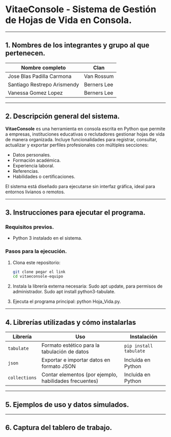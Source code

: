 # VitaeConsole - Sistema de Gestión de Hojas de Vida en Consola.

---

## 1. Nombres de los integrantes y grupo al que pertenecen.

| Nombre completo                 | Clan         |
|--------------------------------|--------------|
| Jose Blas Padilla Carmona      | Van Rossum   |
| Santiago Restrepo Arismendy    | Berners Lee  |
| Vanessa Gomez Lopez            | Berners Lee  |

---

## 2. Descripción general del sistema.

**VitaeConsole** es una herramienta en consola escrita en Python que permite a empresas, instituciones educativas o reclutadores gestionar hojas de vida de manera organizada. Incluye funcionalidades para registrar, consultar, actualizar y exportar perfiles profesionales con múltiples secciones:

- Datos personales.
- Formación académica.
- Experiencia laboral.
- Referencias.
- Habilidades o certificaciones.

El sistema está diseñado para ejecutarse sin interfaz gráfica, ideal para entornos livianos o remotos.

---

## 3. Instrucciones para ejecutar el programa.

### Requisitos previos.
- Python 3 instalado en el sistema.

### Pasos para la ejecución.
1. Clona este repositorio:
   ```bash
   git clone pegar el link 
   cd vitaeconsole-equipo

2. Instala la librería externa necesaria:
   Sudo apt update, para permisos de administrador.
   Sudo apt install python3-tabulate.

4. Ejecuta el programa principal:
   python Hoja_Vida.py.

---

## 4. Librerías utilizadas y cómo instalarlas

| Librería    | Uso                                                  | Instalación              |
|-------------|-------------------------------------------------------|---------------------------|
| `tabulate`  | Formato estético para la tabulación de datos         | `pip install tabulate`   |
| `json`      | Exportar e importar datos en formato JSON            | Incluida en Python        |
| `collections` | Contar elementos (por ejemplo, habilidades frecuentes) | Incluida en Python     |

---

## 5. Ejemplos de uso y datos simulados.

---

## 6. Captura del tablero de trabajo.

